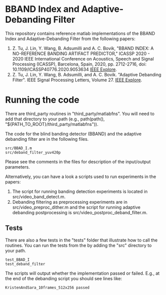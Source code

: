 # BBAND Index and Adaptive-Debanding Filter

This repository contains reference matlab implementations of the BBAND Index
and Adaptive-Debanding Filter from the following papers:

1. Z. Tu, J. Lin, Y. Wang, B. Adsumilli and A. C. Bovik, "BBAND INDEX: A NO-REFERENCE BANDING ARTIFACT PREDICTOR," ICASSP 2020 - 2020 IEEE International Conference on Acoustics, Speech and Signal Processing (ICASSP), Barcelona, Spain, 2020, pp. 2712-2716, doi: 10.1109/ICASSP40776.2020.9053634 [IEEE Explore](https://ieeexplore.ieee.org/document/9053634).
1. Z. Tu, J. Lin, Y. Wang, B. Adsumilli, and A. C. Bovik. "Adaptive Debanding Filter". IEEE Signal Processing Letters, Volume 27. [IEEE Explore](https://ieeexplore.ieee.org/document/9201351).

# Running the code

There are third_party routines in "third_party/matlabfns". You will need to add
that directory to your path (e.g., path(path(), "${PATH_TO_ROOT}/third_party/matlabfns")).

The code for the blind banding detector (BBAND) and the adaptive debanding filter
are in the following files.
```
src/BBAD_I.m
src/deband_filter_yuv420p
```

Please see the comments in the files for description of the input/output parameters.

Alternatively, you can have a look a scripts used to run experiments in the papers:

1. The script for running banding detection experiments is located in src/video_band_detect.m.
1. Debanding filtering as preprocessing experiments are in src/video_preproc_dither.m and
the script for running adaptive debanding postprocessing is src/video_postproc_deband_filter.m.



## Tests

There are also a few tests in the "tests" folder that illustrate how to call the routines.
You can run the tests from the  by adding the "src" directory to your path.

```
test_BBAD_I
test_deband_filter
```

The scripts will output whether the implementation passed or failed. E.g., at the end
of the debanding script you should see lines like:

```
KristenAndSara_10frames_512x256 passed
```







